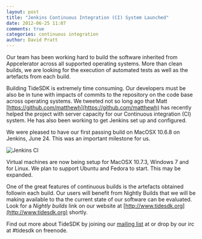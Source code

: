 ```yaml
---
layout: post
title: "Jenkins Continuous Integration (CI) System Launched"
date: 2012-06-25 11:07
comments: true
categories: continuous integration
author: David Pratt
---
```


Our team has been working hard to build the software inherited from Appcelerator across all supported operating systems. More than clean builds, we are looking for the execution of automated tests as well as the artefacts from each build.

Building TideSDK is extremely time consuming. Our developers must be also be in tune with impacts of commits to the repository on the code base across operating systems. We tweeted not so long ago that Matt [https://github.com/matthewh](https://github.com/matthewh) has recently helped the project with server capacity for our Continuous integration (CI) system. He has also been working to get Jenkins set up and configured.

We were pleased to have our first passing build on MacOSX 10.6.8 on Jenkins, June 24. This was an important milestone for us.

![Jenkins CI](http://tidesdk.github.com/images/jenkins-ci.png)

Virtual machines are now being setup for MacOSX 10.7.3, Windows 7 and for Linux. We plan to support Ubuntu and Fedora to start. This may be expanded.

One of the great features of continuous builds is the artefacts obtained followin each build. Our users will benefit from Nightly Builds that we will be making available to tha the current state of our software can be evaluated. Look for a *Nightly builds* link on our website at [http://www.tidesdk.org](http://www.tidesdk.org) shortly.

Find out more about TideSDK by joining our [mailing list](https://groups.google.com/forum/#!forum/tidesdk) at or drop by our irc at #tidesdk on freenode.